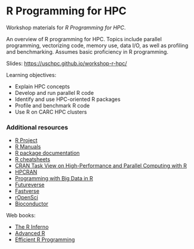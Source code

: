 # R Programming for HPC

Workshop materials for *R Programming for HPC*.

An overview of R programming for HPC. Topics include parallel programming, vectorizing code, memory use, data I/O, as well as profiling and benchmarking. Assumes basic proficiency in R programming.

Slides: https://uschpc.github.io/workshop-r-hpc/

Learning objectives:

- Explain HPC concepts
- Develop and run parallel R code
- Identify and use HPC-oriented R packages
- Profile and benchmark R code
- Use R on CARC HPC clusters

### Additional resources

- [R Project](https://www.r-project.org)
- [R Manuals](https://cran.r-project.org/manuals.html)
- [R package documentation](https://rdrr.io)
- [R cheatsheets](https://posit.co/resources/cheatsheets/)
- [CRAN Task View on High-Performance and Parallel Computing with R](https://cran.r-project.org/web/views/HighPerformanceComputing.html)
- [HPCRAN](https://hpcran.org/)
- [Programming with Big Data in R](https://pbdr.org/)
- [Futureverse](https://www.futureverse.org/)
- [Fastverse](https://fastverse.github.io/fastverse/)
- [rOpenSci](https://ropensci.org/)
- [Bioconductor](https://www.bioconductor.org/)

Web books:

- [The R Inferno](https://www.burns-stat.com/documents/books/the-r-inferno/)
- [Advanced R](https://adv-r.hadley.nz/)
- [Efficient R Programming](https://csgillespie.github.io/efficientR/)
